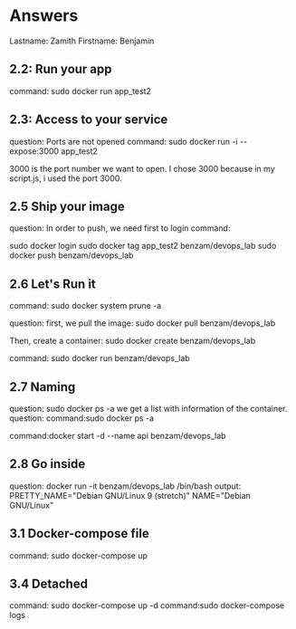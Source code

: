 # Answers

Lastname: Zamith
Firstname: Benjamin




## 2.2: Run your app
command: sudo docker run app_test2





## 2.3: Access to your service
question: Ports are not opened
command: sudo docker run -i --expose:3000 app_test2

3000 is the port number we want to open.
I chose 3000 because in my script.js, i used the port 3000.




## 2.5 Ship your image
question: In order to push, we need first to login
command: 

sudo docker login
sudo docker tag app_test2 benzam/devops_lab
sudo docker push benzam/devops_lab





## 2.6 Let's Run it
command: sudo docker system prune -a

question:
first, we pull the image:
sudo docker pull benzam/devops_lab

Then, create a container:
sudo docker create benzam/devops_lab

command: sudo docker run benzam/devops_lab



## 2.7 Naming
question: sudo docker ps -a
we get a list with information of the container.
question:
command:sudo docker ps -a

command:docker start -d --name api benzam/devops_lab




## 2.8 Go inside
question: docker run -it benzam/devops_lab /bin/bash
output:
PRETTY_NAME="Debian GNU/Linux 9 (stretch)"
NAME="Debian GNU/Linux"




## 3.1 Docker-compose file
command: sudo docker-compose up



## 3.4 Detached
command: sudo docker-compose up -d
command:sudo docker-compose logs
